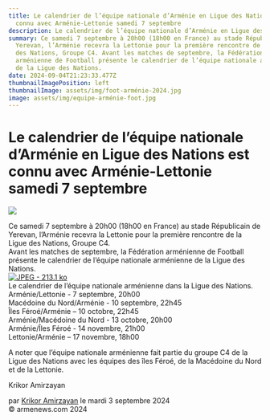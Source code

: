 ```yaml
---
title: Le calendrier de l’équipe nationale d’Arménie en Ligue des Nations est
  connu avec Arménie-Lettonie samedi 7 septembre
description: Le calendrier de l’équipe nationale d’Arménie en Ligue des Nations
summary: Ce samedi 7 septembre à 20h00 (18h00 en France) au stade Républicain de
  Yerevan, l’Arménie recevra la Lettonie pour la première rencontre de la Ligue
  des Nations, Groupe C4. Avant les matches de septembre, la Fédération
  arménienne de Football présente le calendrier de l’équipe nationale arménienne
  de la Ligue des Nations.
date: 2024-09-04T21:23:33.477Z
thumbnailImagePosition: left
thumbnailImage: assets/img/foot-arménie-2024.jpg
image: assets/img/equipe-arménie-foot.jpg
---
```

<!--StartFragment-->

# Le calendrier de l’équipe nationale d’Arménie en Ligue des Nations est connu avec Arménie-Lettonie samedi 7 septembre



![](https://www.armenews.com/IMG/arton119029.jpg)

Ce samedi 7 septembre à 20h00 (18h00 en France) au stade Républicain de Yerevan, l’Arménie recevra la Lettonie pour la première rencontre de la Ligue des Nations, Groupe C4.\
Avant les matches de septembre, la Fédération arménienne de Football présente le calendrier de l’équipe nationale arménienne de la Ligue des Nations.\
[![JPEG - 213.1 ko](https://www.armenews.com/local/cache-vignettes/L670xH954/226-4-1d3fc.jpg?1725371623)](https://www.armenews.com/IMG/jpg/1/8/1/226-4.jpg "jpg/1/8/1/226-4.jpg")\
Le calendrier de l’équipe nationale arménienne dans la Ligue des Nations.\
Arménie/Lettonie - 7 septembre, 20h00\
Macédoine du Nord/Arménie - 10 septembre, 22h45\
Îles Féroé/Arménie – 10 octobre, 22h45\
Arménie/Macédoine du Nord - 13 octobre, 20h00\
Arménie/Îles Féroé - 14 novembre, 21h00\
Lettonie/Arménie – 17 novembre, 18h00

A noter que l’équipe nationale arménienne fait partie du groupe C4 de la Ligue des Nations avec les équipes des îles Féroé, de la Macédoine du Nord et de la Lettonie.

Krikor Amirzayan

par [Krikor Amirzayan](https://www.armenews.com/spip.php?page=auteur&id_auteur=33) le mardi 3 septembre 2024\
© armenews.com 2024

<!--EndFragment-->